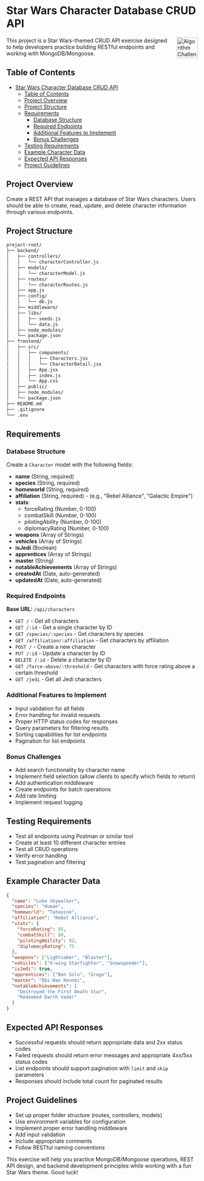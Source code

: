 # Star Wars Character Database CRUD API

<img src="./frontend/public/alienA.jpg" alt="Algorithm Challenge" width="55" align="right" style="margin-left: 10px;" />

This project is a Star Wars-themed CRUD API exercise designed to help developers practice building RESTful endpoints and working with MongoDB/Mongoose.

## Table of Contents

- [Star Wars Character Database CRUD API](#star-wars-character-database-crud-api)
  - [Table of Contents](#table-of-contents)
  - [Project Overview](#project-overview)
  - [Project Structure](#project-structure)
  - [Requirements](#requirements)
    - [Database Structure](#database-structure)
    - [Required Endpoints](#required-endpoints)
    - [Additional Features to Implement](#additional-features-to-implement)
    - [Bonus Challenges](#bonus-challenges)
  - [Testing Requirements](#testing-requirements)
  - [Example Character Data](#example-character-data)
  - [Expected API Responses](#expected-api-responses)
  - [Project Guidelines](#project-guidelines)

## Project Overview

Create a REST API that manages a database of Star Wars characters. Users should be able to create, read, update, and delete character information through various endpoints.

## Project Structure

```bash
project-root/
├── backend/
│   ├── controllers/
│   │   └── characterController.js
│   ├── models/
│   │   └── characterModel.js
│   ├── routes/
│   │   └── characterRoutes.js
│   ├── app.js
│   ├── config/
│   │   └── db.js
│   ├── middleware/
│   ├── libs/
│   │   ├── seeds.js
│   │   └── data.js
│   ├── node_modules/
│   └── package.json
├── frontend/
│   ├── src/
│   │   ├── components/
│   │   │   ├── Characters.jsx
│   │   │   └── CharacterDetail.jsx
│   │   ├── App.jsx
│   │   ├── index.js
│   │   └── App.css
│   ├── public/
│   ├── node_modules/
│   └── package.json
├── README.md
├── .gitignore
└── .env
```

## Requirements

### Database Structure

Create a `Character` model with the following fields:

- **name** (String, required)
- **species** (String, required)
- **homeworld** (String, required)
- **affiliation** (String, required) - (e.g., "Rebel Alliance", "Galactic Empire")
- **stats**:
  - forceRating (Number, 0-100)
  - combatSkill (Number, 0-100)
  - pilotingAbility (Number, 0-100)
  - diplomacyRating (Number, 0-100)
- **weapons** (Array of Strings)
- **vehicles** (Array of Strings)
- **isJedi** (Boolean)
- **apprentices** (Array of Strings)
- **master** (String)
- **notableAchievements** (Array of Strings)
- **createdAt** (Date, auto-generated)
- **updatedAt** (Date, auto-generated)

### Required Endpoints

**Base URL:** `/api/characters`

- `GET /` - Get all characters
- `GET /:id` - Get a single character by ID
- `GET /species/:species` - Get characters by species
- `GET /affiliation/:affiliation` - Get characters by affiliation
- `POST /` - Create a new character
- `PUT /:id` - Update a character by ID
- `DELETE /:id` - Delete a character by ID
- `GET /force-above/:threshold` - Get characters with force rating above a certain threshold
- `GET /jedi` - Get all Jedi characters

### Additional Features to Implement

- Input validation for all fields
- Error handling for invalid requests
- Proper HTTP status codes for responses
- Query parameters for filtering results
- Sorting capabilities for list endpoints
- Pagination for list endpoints

### Bonus Challenges

- Add search functionality by character name
- Implement field selection (allow clients to specify which fields to return)
- Add authentication middleware
- Create endpoints for batch operations
- Add rate limiting
- Implement request logging

## Testing Requirements

- Test all endpoints using Postman or similar tool
- Create at least 10 different character entries
- Test all CRUD operations
- Verify error handling
- Test pagination and filtering

## Example Character Data

```json
{
  "name": "Luke Skywalker",
  "species": "Human",
  "homeworld": "Tatooine",
  "affiliation": "Rebel Alliance",
  "stats": {
    "forceRating": 95,
    "combatSkill": 88,
    "pilotingAbility": 92,
    "diplomacyRating": 75
  },
  "weapons": ["Lightsaber", "Blaster"],
  "vehicles": ["X-wing Starfighter", "Snowspeeder"],
  "isJedi": true,
  "apprentices": ["Ben Solo", "Grogu"],
  "master": "Obi-Wan Kenobi",
  "notableAchievements": [
    "Destroyed the First Death Star",
    "Redeemed Darth Vader"
  ]
}
```

## Expected API Responses

- Successful requests should return appropriate data and 2xx status codes
- Failed requests should return error messages and appropriate 4xx/5xx status codes
- List endpoints should support pagination with `limit` and `skip` parameters
- Responses should include total count for paginated results

## Project Guidelines

- Set up proper folder structure (routes, controllers, models)
- Use environment variables for configuration
- Implement proper error handling middleware
- Add input validation
- Include appropriate comments
- Follow RESTful naming conventions

This exercise will help you practice MongoDB/Mongoose operations, REST API design, and backend development principles while working with a fun Star Wars theme. Good luck!
